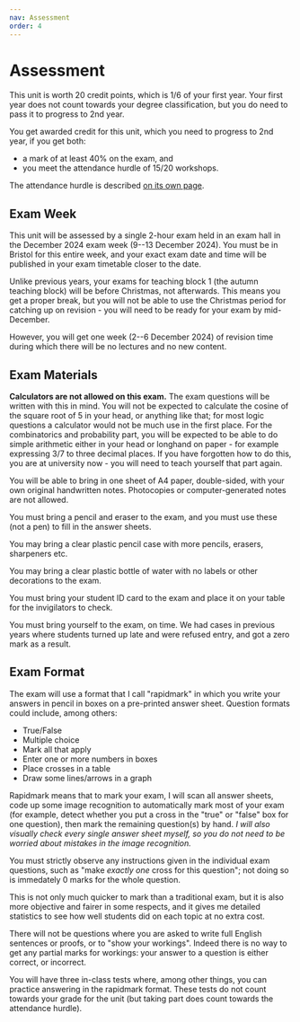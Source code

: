 ```yaml
---
nav: Assessment
order: 4
---
```


# Assessment

This unit is worth 20 credit points, which is 1/6 of your first year. Your first year does not count towards your degree classification, but you do need to pass it to progress to 2nd year.

You get awarded credit for this unit, which you need to progress to 2nd year, if you get both:
  * a mark of at least 40% on the exam, and 
  * you meet the attendance hurdle of 15/20 workshops.

The attendance hurdle is described [on its own page](attendance.md).

## Exam Week

This unit will be assessed by a single 2-hour exam held in an exam hall in the December 2024 exam week (9--13 December 2024). You must be in Bristol for this entire week, and your exact exam date and time will be published in your exam timetable closer to the date.

Unlike previous years, your exams for teaching block 1 (the autumn teaching block) will be before Christmas, not afterwards. This means you get a proper break, but you will not be able to use the Christmas period for catching up on revision - you will need to be ready for your exam by mid-December.

However, you will get one week (2--6 December 2024) of revision time during which there will be no lectures and no new content.

## Exam Materials

**Calculators are not allowed on this exam.** The exam questions will be written with this in mind. You will not be expected to calculate the cosine of the square root of 5 in your head, or anything like that; for most logic questions a calculator would not be much use in the first place. For the combinatorics and probability part, you will be expected to be able to do simple arithmetic either in your head or longhand on paper - for example expressing 3/7 to three decimal places. If you have forgotten how to do this, you are at university now - you will need to teach yourself that part again.

You will be able to bring in one sheet of A4 paper, double-sided, with your own original handwritten notes. Photocopies or computer-generated notes are not allowed.

You must bring a pencil and eraser to the exam, and you must use these (not a pen) to fill in the answer sheets.

You may bring a clear plastic pencil case with more pencils, erasers, sharpeners etc.

You may bring a clear plastic bottle of water with no labels or other decorations to the exam.

You must bring your student ID card to the exam and place it on your table for the invigilators to check.

You must bring yourself to the exam, on time. We had cases in previous years where students turned up late and were refused entry, and got a zero mark as a result.

## Exam Format

The exam will use a format that I call "rapidmark" in which you write your answers in pencil in boxes on a pre-printed answer sheet. Question formats could include, among others:

  - True/False
  - Multiple choice
  - Mark all that apply
  - Enter one or more numbers in boxes
  - Place crosses in a table
  - Draw some lines/arrows in a graph

Rapidmark means that to mark your exam, I will scan all answer sheets, code up some image recognition to automatically mark most of your exam (for example, detect whether you put a cross in the "true" or "false" box for one question), then mark the remaining question(s) by hand. _I will also visually check every single answer sheet myself, so you do not need to be worried about mistakes in the image recognition._

You must strictly observe any instructions given in the individual exam questions, such as "make _exactly one_ cross for this question"; not doing so is immedately 0 marks for the whole question.

This is not only much quicker to mark than a traditional exam, but it is also more objective and fairer in some respects, and it gives me detailed statistics to see how well students did on each topic at no extra cost.

There will not be questions where you are asked to write full English sentences or proofs, or to "show your workings". Indeed there is no way to get any partial marks for workings: your answer to a question is either correct, or incorrect.

You will have three in-class tests where, among other things, you can practice answering in the rapidmark format. These tests do not count towards your grade for the unit (but taking part does count towards the attendance hurdle).

